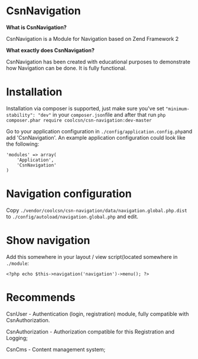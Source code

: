 CsnNavigation
=======

**What is CsnNavigation?**

CsnNavigation is a Module for Navigation based on Zend Framework 2

**What exactly does CsnNavigation?**

CsnNavigation has been created with educational purposes to demonstrate how Navigation can be done. It is fully functional.

Installation
============

Installation via composer is supported, just make sure you've set ```"minimum-stability": "dev"```
in your ```composer.json```file and after that run ```php composer.phar require coolcsn/csn-navigation:dev-master```

Go to your application configuration in ```./config/application.config.php```and add 'CsnNavigation'.
An example application configuration could look like the following:

```
'modules' => array(
    'Application',
    'CsnNavigation'
)
```

Navigation configuration
=============

Copy `./vendor/coolcsn/csn-navigation/data/navigation.global.php.dist` to
   `./config/autoload/navigation.global.php` and edit.

Show navigation
=============
Add this somewhere in your layout / view script(located somewhere in ```./module```:
```
<?php echo $this->navigation('navigation')->menu(); ?>
```

Recommends
==========
CsnUser - Authentication (login, registration) module, fully compatible with CsnAuthorization.

CsnAuthorization - Authorization compatible for this Registration and Logging;

CsnCms - Content management system;